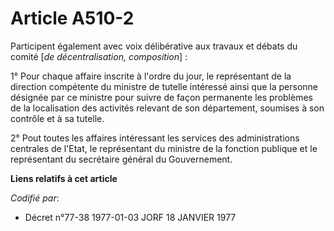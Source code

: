 # Article A510-2

Participent également avec voix délibérative aux travaux et débats du comité [*de décentralisation, composition*] :

1° Pour chaque affaire inscrite à l'ordre du jour, le représentant de la direction compétente du ministre de tutelle
intéressé ainsi que la personne désignée par ce ministre pour suivre de façon permanente les problèmes de la localisation des
activités relevant de son département, soumises à son contrôle et à sa tutelle.

2° Pout toutes les affaires intéressant les services des administrations centrales de l'Etat, le représentant du ministre de
la fonction publique et le représentant du secrétaire général du Gouvernement.

**Liens relatifs à cet article**

_Codifié par_:

  - Décret n°77-38 1977-01-03 JORF 18 JANVIER 1977
